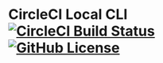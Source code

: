 # CircleCI Local CLI [![CircleCI Build Status](https://circleci.com/gh/circleci/local-cli.svg?style=shield)](https://circleci.com/gh/circleci/local-cli) [![GitHub License](https://img.shields.io/badge/license-MIT-blue.svg)](https://raw.githubusercontent.com/circleci/local-cli/master/LICENSE)
